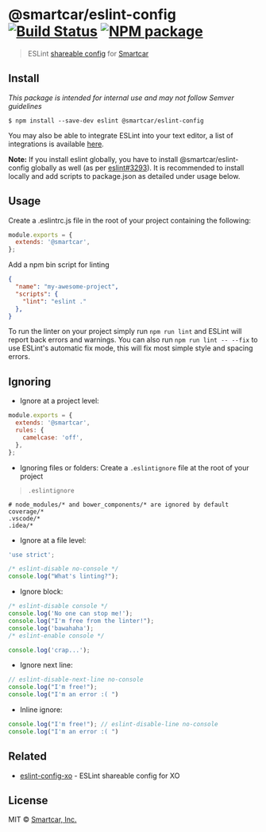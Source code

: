 # @smartcar/eslint-config [![Build Status][ci-image]][ci-url] [![NPM package][npm-image]][npm-url]

> ESLint [shareable config](http://eslint.org/docs/developer-guide/shareable-configs.html) for [Smartcar](https://github.com/smartcar)

## Install

*This package is intended for internal use and may not follow Semver guidelines*

```
$ npm install --save-dev eslint @smartcar/eslint-config
```

You may also be able to integrate ESLint into your text editor, a list of integrations
is available [here](http://eslint.org/docs/user-guide/integrations).

**Note:** If you install eslint globally, you have to install @smartcar/eslint-config
globally as well (as per [eslint#3293](https://github.com/eslint/eslint/issues/3293)).
It is recommended to install locally and add scripts to package.json as detailed under usage below.

## Usage

Create a .eslintrc.js file in the root of your project containing the following:

```js
module.exports = {
  extends: '@smartcar',
};
```

Add a npm bin script for linting

```json
{
  "name": "my-awesome-project",
  "scripts": {
    "lint": "eslint ."
  },
}
```

To run the linter on your project simply run `npm run lint` and ESLint will report
back errors and warnings. You can also run `npm run lint -- --fix` to use ESLint's
automatic fix mode, this will fix most simple style and spacing errors.


## Ignoring

- Ignore at a project level:
```js
module.exports = {
  extends: '@smartcar',
  rules: {
    camelcase: 'off',
  },
};
```

- Ignoring files or folders: Create a `.eslintignore` file at the root of your project

> `.eslintignore`

```
# node_modules/* and bower_components/* are ignored by default
coverage/*
.vscode/*
.idea/*
```

- Ignore at a file level:
```js
'use strict';

/* eslint-disable no-console */
console.log("What's linting?");
```

- Ignore block:
```js
/* eslint-disable console */
console.log('No one can stop me!');
console.log("I'm free from the linter!");
console.log('bawahaha');
/* eslint-enable console */

console.log('crap...');
```

- Ignore next line:
```js
// eslint-disable-next-line no-console
console.log("I'm free!");
console.log("I'm an error :( ")
```

- Inline ignore:
```js
console.log("I'm free!"); // eslint-disable-line no-console
console.log("I'm an error :( ")
```


## Related

- [eslint-config-xo](https://github.com/sindresorhus/eslint-config-xo) - ESLint shareable config for XO


## License

MIT © [Smartcar, Inc.](https://smartcar.com)

[npm-url]: https://www.npmjs.com/package/eslint-config-smartcar
[npm-image]: https://img.shields.io/npm/v/eslint-config-smartcar.svg?style=flat-square

[ci-url]: https://travis-ci.com/smartcar/eslint-config-smartcar
[ci-image]: https://img.shields.io/travis/com/smartcar/eslint-config-smartcar/master.svg?style=flat-square
